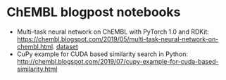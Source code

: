 # ChEMBL blogpost notebooks

-  Multi-task neural network on ChEMBL with PyTorch 1.0 and RDKit: https://chembl.blogspot.com/2019/05/multi-task-neural-network-on-chembl.html. [dataset](http://ftp.ebi.ac.uk/pub/databases/chembl/blog/pytorch_mtl/mt_data.h5)
-  CuPy example for CUDA based similarity search in Python: http://chembl.blogspot.com/2019/07/cupy-example-for-cuda-based-similarity.html
